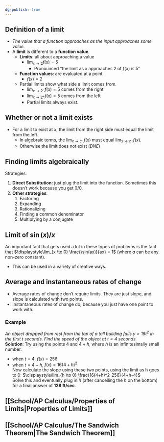 ```yaml
---
dg-publish: true
---
```

## Definition of a limit
- *The value that a function approaches as the input approaches some value.*
- A **limit** is different to a **function value**.
	- **Limits**: all about approaching a value
		- $\displaystyle\lim_{x \to 2} f(x) = 5$
			- Pronounced “the limit as x approaches 2 of $f(x)$ is 5”
	- **Function values**: are evaluated at a point
		- $f(x) = 2$
	- Partial limits show what side a limit comes from.
		- $\displaystyle\lim_{x \to 2^-} f(x) = 5$ comes from the right
		- $\displaystyle\lim_{x \to 2^+} f(x) = 5$ comes from the left
		- Partial limits always exist.
## Whether or not a limit exists
- For a limit to exist at $x$, the limit from the right side must equal the limit from the left.
	- In algebraic terms, the $\displaystyle\lim_{ x \to c^- } f(x)$ must equal $\displaystyle\lim_{ x \to c^+ } f(x)$.
	- Otherwise the limit does not exist (*DNE*)
## Finding limits algebraically
Strategies:
1. **Direct Substitution:** just plug the limit into the function. Sometimes this doesn’t work because you get $0/0$.
2. **Other strategies**: 
	1. Factoring
	2. Expanding
	3. Rationalizing
	4. Finding a common denominator
	5. Multiplying by a conjugate
## Limit of $\sin(x) /x$
An important fact that gets used a lot in these types of problems is the fact that $\displaystyle\lim_{x \to 0} \frac{\sin(ax)}{ax} = 1$ (where $a$ can be any non-zero constant). 
- This can be used in a variety of creative ways.

## Average and instantaneous rates of change
- Average rates of change don’t require limits. They are just slope, and slope is calculated with two points.
- Instantaneous rates of change do, because you just have one point to work with.
### Example
*An object dropped from rest from the top of a tall building falls $y=16t^2$ in the first $t$ seconds. Find the speed of the object at $t=4$ seconds.*  
**Solution**: Try using the points $4$ and $4 + h$, where $h$ is an infinitesimally small number. 
- when $t=4$, $f(x) = 256$
- when $t=4+h$, $f(x) = 16(4+h)^2$  
Now calculate the slope using these two points, using the limit as h goes to 0: $\displaystyle\lim_{h \to 0} \frac{16(4+h)^2-256}{4+h-4}$  
Solve this and eventually plug in $h$ (after cancelling the $h$ on the bottom) for a final answer of **128 ft/sec**.

## [[School/AP Calculus/Properties of Limits|Properties of Limits]]

## [[School/AP Calculus/The Sandwich Theorem|The Sandwich Theorem]]



